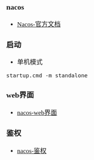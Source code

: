 <span  style="font-family: Simsun,serif; font-size: 17px; ">

### nacos

- [Nacos-官方文档](https://nacos.io/zh-cn/docs/quick-start.html)

### 启动

- 单机模式
~~~
startup.cmd -m standalone
~~~

### web界面

- [nacos-web界面](http://localhost:8848/nacos)

### 鉴权

- [nacos-鉴权](https://nacos.io/zh-cn/docs/v2/guide/user/auth.html)

</span>